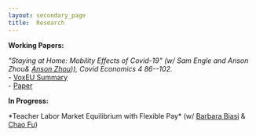 ```yaml
---
layout: secondary_page
title:  Research
---
```

<style>
  .makespace {
     margin-top: 0cm;
     margin-bottom: 1cm;
  }
</style>

<strong> Working Papers: </strong>
<p>
<em>"Staying at Home: Mobility Effects of Covid-19" (w/ Sam Engle and Anson Zhou& <a href="https://sites.google.com/site/linshuoansonzhou/home">Anson Zhou</a>)), Covid Economics 4 86--102.</em> <br />
- <a href="https://voxeu.org/article/staying-home-mobility-effects-covid-19">VoxEU Summary</a> <br />
- <a href="/research/Engle_Stromme_Zhou_COVID_WP.pdf">Paper</a> 
</p>
   

<strong> In Progress: </strong>
<div markdown="1">
*Teacher Labor Market Equilibrium with Flexible Pay* (w/ <a href="https://www.barbarabiasi.com/">Barbara Biasi</a> & <a href = "https://www.ssc.wisc.edu/~cfu/">Chao Fu</a>)
</div>